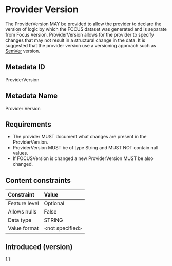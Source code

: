 # Provider Version

The ProviderVersion MAY be provided to allow the provider to declare the version of logic by which the FOCUS dataset was generated and is separate from Focus Version. ProviderVersion allows for the provider to specify changes that may not result in a structural change in the data. It is suggested that the provider version use a versioning approach such as [SemVer](https://semver.org) version.

## Metadata ID

ProviderVersion

## Metadata Name

Provider Version

## Requirements

* The provider MUST document what changes are present in the ProviderVersion.
* ProviderVersion MUST be of type String and MUST NOT contain null values.
* If FOCUSVersion is changed a new ProviderVersion MUST be also changed.

## Content constraints

| Constraint    | Value            |
|:--------------|:-----------------|
| Feature level | Optional         |
| Allows nulls  | False            |
| Data type     | STRING           |
| Value format  | \<not specified> |

## Introduced (version)

1.1
